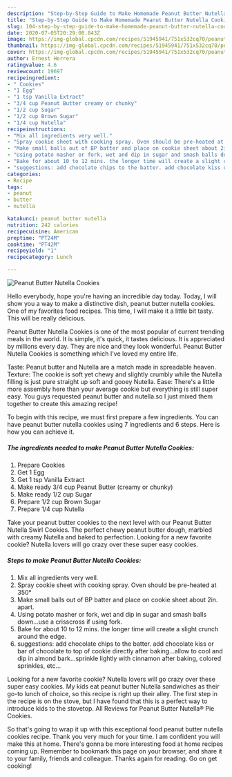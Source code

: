 ```yaml
---
description: "Step-by-Step Guide to Make Homemade Peanut Butter Nutella Cookies"
title: "Step-by-Step Guide to Make Homemade Peanut Butter Nutella Cookies"
slug: 104-step-by-step-guide-to-make-homemade-peanut-butter-nutella-cookies
date: 2020-07-05T20:29:00.843Z
image: https://img-global.cpcdn.com/recipes/51945941/751x532cq70/peanut-butter-nutella-cookies-recipe-main-photo.jpg
thumbnail: https://img-global.cpcdn.com/recipes/51945941/751x532cq70/peanut-butter-nutella-cookies-recipe-main-photo.jpg
cover: https://img-global.cpcdn.com/recipes/51945941/751x532cq70/peanut-butter-nutella-cookies-recipe-main-photo.jpg
author: Ernest Herrera
ratingvalue: 4.6
reviewcount: 19697
recipeingredient:
- " Cookies"
- "1 Egg"
- "1 tsp Vanilla Extract"
- "3/4 cup Peanut Butter creamy or chunky"
- "1/2 cup Sugar"
- "1/2 cup Brown Sugar"
- "1/4 cup Nutella"
recipeinstructions:
- "Mix all ingredients very well."
- "Spray cookie sheet with cooking spray. Oven should be pre-heated at 350°"
- "Make small balls out of BP batter and place on cookie sheet about 2in. apart."
- "Using potato masher or fork, wet and dip in sugar and smash balls down...use a crisscross if using fork."
- "Bake for about 10 to 12 mins. the longer time will create a slight crunch around the edge."
- "suggestions: add chocolate chips to the batter. add chocolate kiss or bar of chocolate to top of cookie directly after baking...allow to cool and dip in almond bark...sprinkle lightly with cinnamon after baking, colored sprinkles, etc..."
categories:
- Recipe
tags:
- peanut
- butter
- nutella

katakunci: peanut butter nutella 
nutrition: 242 calories
recipecuisine: American
preptime: "PT24M"
cooktime: "PT42M"
recipeyield: "1"
recipecategory: Lunch

---
```



![Peanut Butter Nutella Cookies](https://img-global.cpcdn.com/recipes/51945941/751x532cq70/peanut-butter-nutella-cookies-recipe-main-photo.jpg)

Hello everybody, hope you're having an incredible day today. Today, I will show you a way to make a distinctive dish, peanut butter nutella cookies. One of my favorites food recipes. This time, I will make it a little bit tasty. This will be really delicious.

Peanut Butter Nutella Cookies is one of the most popular of current trending meals in the world. It is simple, it's quick, it tastes delicious. It is appreciated by millions every day. They are nice and they look wonderful. Peanut Butter Nutella Cookies is something which I've loved my entire life.

Taste: Peanut butter and Nutella are a match made in spreadable heaven. Texture: The cookie is soft yet chewy and slightly crumbly while the Nutella filling is just pure straight up soft and gooey Nutella. Ease: There&#39;s a little more assembly here than your average cookie but everything is still super easy. You guys requested peanut butter and nutella.so I just mixed them together to create this amazing recipe!


To begin with this recipe, we must first prepare a few ingredients. You can have peanut butter nutella cookies using 7 ingredients and 6 steps. Here is how you can achieve it.

<!--inarticleads1-->

##### The ingredients needed to make Peanut Butter Nutella Cookies:

1. Prepare  Cookies
1. Get 1 Egg
1. Get 1 tsp Vanilla Extract
1. Make ready 3/4 cup Peanut Butter (creamy or chunky)
1. Make ready 1/2 cup Sugar
1. Prepare 1/2 cup Brown Sugar
1. Prepare 1/4 cup Nutella


Take your peanut butter cookies to the next level with our Peanut Butter Nutella Swirl Cookies. The perfect chewy peanut butter dough, marbled with creamy Nutella and baked to perfection. Looking for a new favorite cookie? Nutella lovers will go crazy over these super easy cookies. 

<!--inarticleads2-->

##### Steps to make Peanut Butter Nutella Cookies:

1. Mix all ingredients very well.
1. Spray cookie sheet with cooking spray. Oven should be pre-heated at 350°
1. Make small balls out of BP batter and place on cookie sheet about 2in. apart.
1. Using potato masher or fork, wet and dip in sugar and smash balls down...use a crisscross if using fork.
1. Bake for about 10 to 12 mins. the longer time will create a slight crunch around the edge.
1. suggestions: add chocolate chips to the batter. add chocolate kiss or bar of chocolate to top of cookie directly after baking...allow to cool and dip in almond bark...sprinkle lightly with cinnamon after baking, colored sprinkles, etc...


Looking for a new favorite cookie? Nutella lovers will go crazy over these super easy cookies. My kids eat peanut butter Nutella sandwiches as their go-to lunch of choice, so this recipe is right up their alley. The first step in the recipe is on the stove, but I have found that this is a perfect way to introduce kids to the stovetop. All Reviews for Peanut Butter Nutella® Pie Cookies. 

So that's going to wrap it up with this exceptional food peanut butter nutella cookies recipe. Thank you very much for your time. I am confident you will make this at home. There's gonna be more interesting food at home recipes coming up. Remember to bookmark this page on your browser, and share it to your family, friends and colleague. Thanks again for reading. Go on get cooking!
